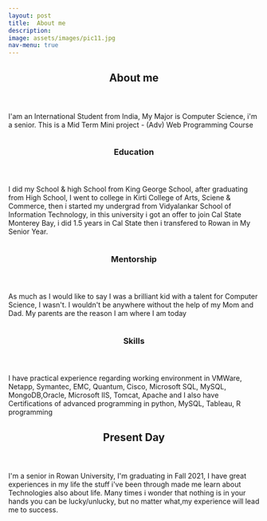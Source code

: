 ```yaml
---
layout: post
title:  About me
description:  
image: assets/images/pic11.jpg
nav-menu: true
---
```


<!-- Main -->
<div id="main">

<!-- One -->
<section id="one">
	<div class="inner">
		<header class="major">
			<h2>About me</h2>
		</header>
		<p> I'am an International Student from India, My Major is Computer Science, i'm a senior. This is a Mid Term Mini project  - (Adv) Web Programming Course </p>
	</div>
</section>

<!-- Two -->
<section id="two" class="spotlights">
	<section>
		<a href="" class="image">
			<img src="{% link assets/images/Image8.webp %}" alt="" data-position="center center" />
		</a>
		<div class="content">
			<div class="inner">
				<header class="major">
					<h3>Education</h3>
				</header>
				<p>I did my School & high School from King George School, after graduating from High School, I went to college in Kirti College of Arts, Sciene & Commerce, then i started my undergrad from Vidyalankar School of Information Technology, in this university i got an offer to join Cal State Monterey Bay, i did 1.5 years in Cal State then i transfered to Rowan in My Senior Year. </p>
			</div>
		</div>
	</section>
	<section>
		<a href="" class="image">
			<img src="{% link assets/images/Image7.jpg %}" alt="" data-position="top center" />
		</a>
		<div class="content">
			<div class="inner">
				<header class="major">
					<h3>Mentorship</h3>
				</header>
				<p>As much as I would like to say I was a brilliant kid with a talent for Computer Science, I wasn't. I wouldn't be anywhere without the help of my Mom and Dad. My parents are the reason I am where I am today </p>
				<!-- <ul class="actions">
					<li><a href="generic.html" class="button">Learn more</a></li>
				</ul> -->
			</div>
		</div>
	</section>
	<section>
		<a href="" class="image">
			<img src="{% link assets/images/Image6.jpg %}" alt="" data-position="25% 25%" />
		</a>
		<div class="content">
			<div class="inner">
				<header class="major">
					<h3>Skills</h3>
				</header>
				<p> I have practical experience regarding working environment in VMWare, Netapp, Symantec, EMC, Quantum, Cisco, Microsoft SQL, MySQL, MongoDB,Oracle, Microsoft IIS, Tomcat, Apache and I also have Certifications of advanced programming in python, MySQL, Tableau, R programming</p>
				<!-- <ul class="actions">
					<li><a href="generic.html" class="button">Learn more</a></li>
				</ul> -->
			</div>
		</div>
	</section>
</section>

<!-- Three -->
<section id="three">
	<div class="inner">
		<header class="major">
			<h2>Present Day</h2>
		</header>
		<p>I'm a senior in Rowan University, I'm graduating in Fall 2021, I have great experiences in my life the stuff i've been through made me learn about Technologies also about life. Many times i wonder that nothing is in your hands you can be lucky/unlucky, but no matter what,my experience will lead me to success. </p>
	</div>
</section>